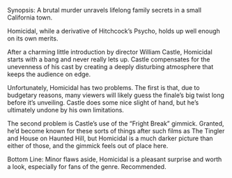 Synopsis: A brutal murder unravels lifelong family secrets in a small California town.

Homicidal, while a derivative of Hitchcock’s Psycho, holds up well enough on its own merits.

After a charming little introduction by director William Castle, Homicidal starts with a bang and never really lets up.  Castle compensates for the unevenness of his cast by creating a deeply disturbing atmosphere that keeps the audience on edge.

Unfortunately, Homicidal has two problems.  The first is that, due to budgetary reasons, many viewers will likely guess the finale’s big twist long before it’s unveiling.  Castle does some nice slight of hand, but he’s ultimately undone by his own limitations. 

The second problem is Castle’s use of the “Fright Break” gimmick.  Granted, he’d become known for these sorts of things after such films as The Tingler and House on Haunted Hill, but Homicidal is a much darker picture than either of those, and the gimmick feels out of place here. 

Bottom Line: Minor flaws aside, Homicidal is a pleasant surprise and worth a look, especially for fans of the genre.  Recommended.